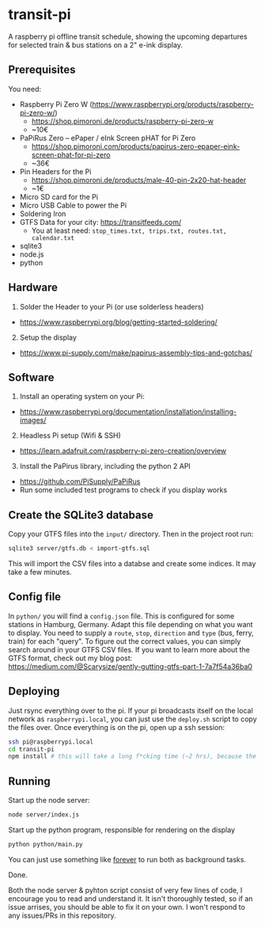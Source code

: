 # transit-pi

A raspberry pi offline transit schedule, showing the upcoming departures for selected train & bus stations on a 2" e-ink display.

## Prerequisites

You need:

- Raspberry Pi Zero W (https://www.raspberrypi.org/products/raspberry-pi-zero-w/)
  - https://shop.pimoroni.de/products/raspberry-pi-zero-w
  - ~10€
- PaPiRus Zero – ePaper / eInk Screen pHAT for Pi Zero
  - https://shop.pimoroni.com/products/papirus-zero-epaper-eink-screen-phat-for-pi-zero
  - ~36€
- Pin Headers for the Pi
  - https://shop.pimoroni.de/products/male-40-pin-2x20-hat-header
  - ~1€
- Micro SD card for the Pi
- Micro USB Cable to power the Pi
- Soldering Iron
- GTFS Data for your city: https://transitfeeds.com/
  - You at least need: `stop_times.txt, trips.txt, routes.txt, calendar.txt`
- sqlite3
- node.js
- python

## Hardware

1. Solder the Header to your Pi (or use solderless headers)
  - https://www.raspberrypi.org/blog/getting-started-soldering/
2. Setup the display
  - https://www.pi-supply.com/make/papirus-assembly-tips-and-gotchas/

## Software

1. Install an operating system on your Pi:
  - https://www.raspberrypi.org/documentation/installation/installing-images/
2. Headless Pi setup (Wifi & SSH)
  - https://learn.adafruit.com/raspberry-pi-zero-creation/overview
3. Install the PaPirus library, including the python 2 API
  - https://github.com/PiSupply/PaPiRus
  - Run some included test programs to check if you display works

## Create the SQLite3 database

Copy your GTFS files into the `input/` directory. Then in the project root run:

```sh
sqlite3 server/gtfs.db < import-gtfs.sql
```

This will import the CSV files into a databse and create some indices. It may take a few minutes.

## Config file

In `python/` you will find a `config.json` file. This is configured for some stations in Hamburg, Germany. Adapt this file depending on what you want to display. You need to supply a `route`, `stop`, `direction` and `type` (bus, ferry, train) for each "query". To figure out the correct values, you can simply search around in your GTFS CSV files. If you want to learn more about the GTFS format, check out my blog post: https://medium.com/@Scarysize/gently-gutting-gtfs-part-1-7a7f54a36ba0

## Deploying

Just rsync everything over to the pi. If your pi broadcasts itself on the local network as `raspberrypi.local`, you can just use the `deploy.sh` script to copy the files over. Once everything is on the pi, open up a ssh session:

```sh
ssh pi@raspberrypi.local
cd transit-pi
npm install # this will take a long f*cking time (~2 hrs), because the sqlite3 module needs to be re-compiled
```

## Running

Start up the node server:

```sh
node server/index.js
```

Start up the python program, responsible for rendering on the display

```sh
python python/main.py
```

You can just use something like [forever](https://github.com/foreverjs/forever) to run both as background tasks.

Done.

Both the node server & pyhton script consist of very few lines of code, I encourage you to read and understand it. It isn't thoroughly tested, so if an issue arrises, you should be able to fix it on your own. I won't respond to any issues/PRs in this repository.



